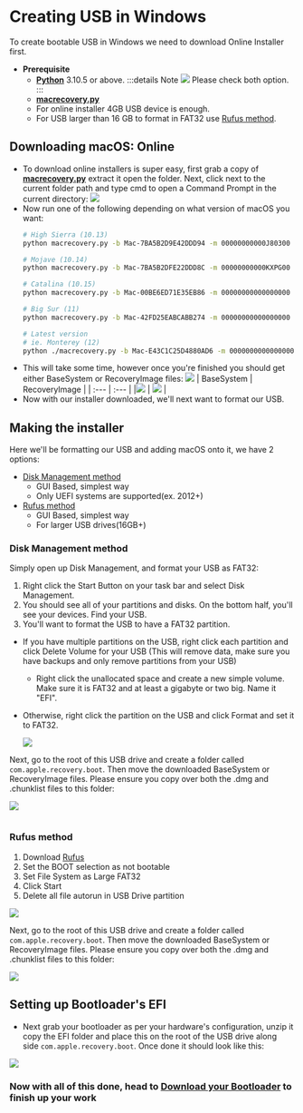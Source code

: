 
# Creating USB in Windows
To create bootable USB in Windows we need to download Online Installer first. 
* **Prerequisite**
  * **[Python](https://www.python.org/ftp/python/3.10.5/python-3.10.5-amd64.exe)** 3.10.5 or above.
     :::details Note
     ![](../images/python.png)
     Please check both option.
     :::
  * **[macrecovery.py](https://github.com/realtapan/macrecovery/archive/refs/tags/V.0.8.2.zip)**
  * For online installer 4GB USB device is enough.
  * For USB larger than 16 GB to format in FAT32 use [Rufus method]().
## Downloading macOS: Online
  * To download online installers is super easy, first grab a copy of **[macrecovery.py](https://github.com/realtapan/macrecovery/archive/refs/tags/V.0.8.2.zip)** extract it open the folder. Next, click next to the current folder path and type cmd to open a Command Prompt in the current directory:
  ![](../images/cmd.gif)
 * Now run one of the following depending on what version of macOS you want:
   ```sh
   # High Sierra (10.13)
   python macrecovery.py -b Mac-7BA5B2D9E42DDD94 -m 00000000000J80300 download
   ```
   ```sh
   # Mojave (10.14)
   python macrecovery.py -b Mac-7BA5B2DFE22DDD8C -m 00000000000KXPG00 download
   ```
   ```sh
   # Catalina (10.15)
   python macrecovery.py -b Mac-00BE6ED71E35EB86 -m 00000000000000000 download
   ```
   ```sh
   # Big Sur (11)
   python macrecovery.py -b Mac-42FD25EABCABB274 -m 00000000000000000 download
   ```
   ```sh
   # Latest version
   # ie. Monterey (12)
   python ./macrecovery.py -b Mac-E43C1C25D4880AD6 -m 00000000000000000 download
   ```
 * This will take some time, however once you're finished you should get either BaseSystem or RecoveryImage files:
   ![](../images/macrecovery-done.png)
   | BaseSystem | RecoveryImage |
   | :---       | :---          |
   |![](../images/basesystem.png) | ![](../images/macrecovery-after.png) |
  * Now with our installer downloaded, we'll next want to format our USB.
## Making the installer 
  Here we'll be formatting our USB and adding macOS onto it, we have 2 options:

* [Disk Management method](#disk-management-method)
  * GUI Based, simplest way
  * Only UEFI systems are supported(ex. 2012+)
* [Rufus method](#rufus-method)
  * GUI Based, simplest way
  * For larger USB drives(16GB+)

### Disk Management method

Simply open up Disk Management, and format your USB as FAT32:

1. Right click the Start Button on your task bar and select Disk Management.
2. You should see all of your partitions and disks. On the bottom half, you'll see your devices. Find your USB.
3. You'll want to format the USB to have a FAT32 partition.

* If you have multiple partitions on the USB, right click each partition and click Delete Volume for your USB (This will remove data, make sure you have backups and only remove partitions from your USB)
  * Right click the unallocated space and create a new simple volume. Make sure it is FAT32 and at least a gigabyte or two big. Name it "EFI".
* Otherwise, right click the partition on the USB and click Format and set it to FAT32.

  ![](../images/DiskManagement.png)

Next, go to the root of this USB drive and create a folder called `com.apple.recovery.boot`. Then move the downloaded BaseSystem or RecoveryImage files. Please ensure you copy over both the .dmg and .chunklist files to this folder:

![](../images/com-recovery.png)


![]()

### Rufus method

1. Download [Rufus](https://rufus.ie/)
2. Set the BOOT selection as not bootable
3. Set File System as Large FAT32
4. Click Start
5. Delete all file autorun in USB Drive partition

![](../images/format-usb-rufus.png)

Next, go to the root of this USB drive and create a folder called `com.apple.recovery.boot`. Then move the downloaded BaseSystem or RecoveryImage files. Please ensure you copy over both the .dmg and .chunklist files to this folder:

![](../images/com-recoveryruf.png)

## Setting up Bootloader's EFI
 * Next grab your bootloader as per your hardware's configuration, unzip it copy the EFI folder and place this on the root of the USB drive along side `com.apple.recovery.boot`. Once done it should look like this:
 
 ![](../images/com-efi-done.png)

### Now with all of this done, head to [Download your Bootloader](../desktop-efi/Asus-H81-M-CS/asush81m-cs.md) to finish up your work


